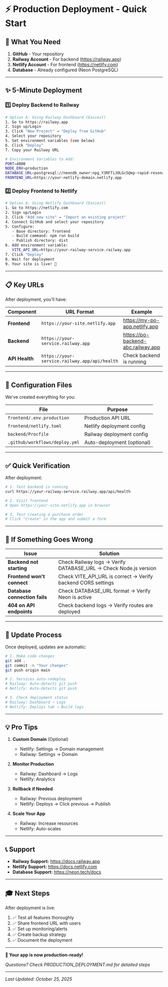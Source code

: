 # ⚡ Production Deployment - Quick Start

## 🎯 What You Need

1. **GitHub** - Your repository
2. **Railway Account** - For backend (https://railway.app)
3. **Netlify Account** - For frontend (https://netlify.com)
4. **Database** - Already configured (Neon PostgreSQL)

---

## ✨ 5-Minute Deployment

### 1️⃣ Deploy Backend to Railway

```bash
# Option A: Using Railway Dashboard (Easiest)
1. Go to https://railway.app
2. Sign up/Login
3. Click "New Project" → "Deploy from GitHub"
4. Select your repository
5. Set environment variables (see below)
6. Click "Deploy"
7. Copy your Railway URL

# Environment Variables to Add:
PORT=4000
NODE_ENV=production
DATABASE_URL=postgresql://neondb_owner:npg_Y3RFTiJOLGc5@ep-rapid-resonance-a129otdt-pooler.ap-southeast-1.aws.neon.tech/neondb?sslmode=require&channel_binding=require
FRONTEND_URL=https://your-netlify-domain.netlify.app
```

### 2️⃣ Deploy Frontend to Netlify

```bash
# Option A: Using Netlify Dashboard (Easiest)
1. Go to https://netlify.com
2. Sign up/Login
3. Click "Add new site" → "Import an existing project"
4. Connect GitHub and select your repository
5. Configure:
   - Base directory: frontend
   - Build command: npm run build
   - Publish directory: dist
6. Add environment variable:
   VITE_API_URL=https://your-railway-service.railway.app
7. Click "Deploy"
8. Wait for deployment
9. Your site is live! 🎉
```

---

## 📋 Key URLs

After deployment, you'll have:

| Component | URL Format | Example |
|-----------|-----------|---------|
| **Frontend** | `https://your-site.netlify.app` | https://my-po-app.netlify.app |
| **Backend** | `https://your-service.railway.app` | https://po-backend-abc.railway.app |
| **API Health** | `https://your-service.railway.app/api/health` | Check backend is running |

---

## 🔧 Configuration Files

We've created everything for you:

| File | Purpose |
|------|---------|
| `frontend/.env.production` | Production API URL |
| `frontend/netlify.toml` | Netlify deployment config |
| `backend/Procfile` | Railway deployment config |
| `.github/workflows/deploy.yml` | Auto-deployment (optional) |

---

## ✅ Quick Verification

After deployment:

```bash
# 1. Test backend is running
curl https://your-railway-service.railway.app/api/health

# 2. Visit frontend
# Open https://your-site.netlify.app in browser

# 3. Test creating a purchase order
# Click "Create" in the app and submit a form
```

---

## 🚨 If Something Goes Wrong

| Issue | Solution |
|-------|----------|
| **Backend not starting** | Check Railway logs → Verify DATABASE_URL → Check Node.js version |
| **Frontend won't connect** | Check VITE_API_URL is correct → Verify backend CORS settings |
| **Database connection fails** | Check DATABASE_URL format → Verify Neon is active |
| **404 on API endpoints** | Check backend logs → Verify routes are deployed |

---

## 🔄 Update Process

Once deployed, updates are automatic:

```bash
# 1. Make code changes
git add .
git commit -m "Your changes"
git push origin main

# 2. Services auto-redeploy
# Railway: Auto-detects git push
# Netlify: Auto-detects git push

# 3. Check deployment status
# Railway: Dashboard → Logs
# Netlify: Deploys tab → Build logs
```

---

## 💡 Pro Tips

1. **Custom Domain** (Optional)
   - Netlify: Settings → Domain management
   - Railway: Settings → Domain

2. **Monitor Production**
   - Railway: Dashboard → Logs
   - Netlify: Analytics

3. **Rollback if Needed**
   - Railway: Previous deployment
   - Netlify: Deploys → Click previous → Publish

4. **Scale Your App**
   - Railway: Increase resources
   - Netlify: Auto-scales

---

## 📞 Support

- **Railway Support:** https://docs.railway.app
- **Netlify Support:** https://docs.netlify.com
- **Database Support:** https://neon.tech/docs

---

## 🎓 Next Steps

After deployment is live:

1. ✅ Test all features thoroughly
2. ✅ Share frontend URL with users
3. ✅ Set up monitoring/alerts
4. ✅ Create backup strategy
5. ✅ Document the deployment

---

**🎉 Your app is now production-ready!**

*Questions? Check PRODUCTION_DEPLOYMENT.md for detailed steps*

---

*Last Updated: October 25, 2025*
